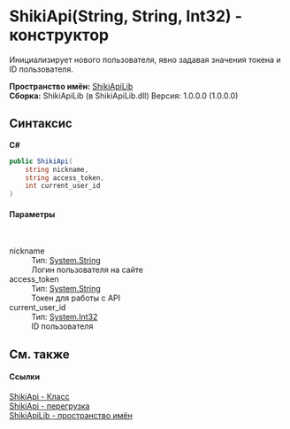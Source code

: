 # ShikiApi(String, String, Int32) - конструктор
 

Инициализирует нового пользователя, явно задавая значения токена и ID пользователя.

**Пространство имён:**&nbsp;<a href="N_ShikiApiLib">ShikiApiLib</a><br />**Сборка:**&nbsp;ShikiApiLib (в ShikiApiLib.dll) Версия: 1.0.0.0 (1.0.0.0)

## Синтаксис

**C#**<br />
``` C#
public ShikiApi(
	string nickname,
	string access_token,
	int current_user_id
)
```


#### Параметры
&nbsp;<dl><dt>nickname</dt><dd>Тип:&nbsp;<a href="http://msdn2.microsoft.com/ru-ru/library/s1wwdcbf" target="_blank">System.String</a><br />Логин пользователя на сайте</dd><dt>access_token</dt><dd>Тип:&nbsp;<a href="http://msdn2.microsoft.com/ru-ru/library/s1wwdcbf" target="_blank">System.String</a><br />Токен для работы с API</dd><dt>current_user_id</dt><dd>Тип:&nbsp;<a href="http://msdn2.microsoft.com/ru-ru/library/td2s409d" target="_blank">System.Int32</a><br />ID пользователя</dd></dl>

## См. также


#### Ссылки
<a href="T_ShikiApiLib_ShikiApi">ShikiApi - Класс</a><br /><a href="Overload_ShikiApiLib_ShikiApi__ctor">ShikiApi - перегрузка</a><br /><a href="N_ShikiApiLib">ShikiApiLib - пространство имён</a><br />